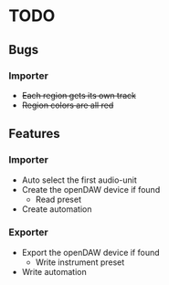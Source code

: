 # TODO

## Bugs

### Importer

* ~~Each region gets its own track~~
* ~~Region colors are all red~~

## Features

### Importer

* Auto select the first audio-unit
* Create the openDAW device if found
    * Read preset
* Create automation

### Exporter

* Export the openDAW device if found
    * Write instrument preset 
* Write automation